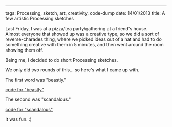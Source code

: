 --- 
tags: Processing, sketch, art, creativity, code-dump
date: 14/01/2013
title: A few artistic Processing sketches

Last Friday, I was at a pizza/tea party/gathering at a friend's house.  
Almost everyone that showed up was a creative type, so we did a sort of 
reverse-charades thing, where we picked ideas out of a hat and had to 
do something creative with them in 5 minutes, and then went around the 
room showing them off.

Being me, I decided to do short Processing sketches.

We only did two rounds of this... so here's what I came up with.

The first word was "beastly."

[code for "beastly"](https://github.com/gatesphere/blog-resources/tree/master/downloads/source/beastly)

The second was "scandalous."

[code for "scandalous"](https://github.com/gatesphere/blog-resources/tree/master/downloads/source/scandalous)

It was fun. :)
